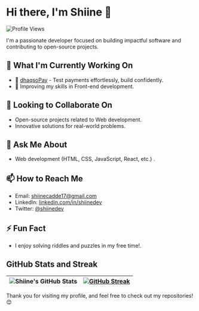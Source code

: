 # Hi there, I'm Shiine 👋

![Profile Views](https://komarev.com/ghpvc/?username=shiinedev&color=blue)

I'm a passionate developer focused on building impactful software and contributing to open-source projects. 

## 🔭 What I'm Currently Working On
- 🌟 [dhaqsoPay](https://github.com/shiinedev/dhaqsoPay) - Test payments effortlessly, build confidently.
- 🚀 Improving my skills in Front-end development.


## 👯 Looking to Collaborate On
- Open-source projects related to Web development.
- Innovative solutions for real-world problems.

## 💬 Ask Me About
- Web development (HTML, CSS, JavaScript, React, etc.) .

## 📫 How to Reach Me
- Email: [shiinecadde17@gmail.com](mailto:shiinecadde17@gmail.com)
- LinkedIn: [linkedin.com/in/shiinedev](https://www.linkedin.com/in/shiine-dev-0a91aa340/)
- Twitter: [@shiinedev](https://twitter.com/shiinedev)

## ⚡ Fun Fact
- I enjoy solving riddles and puzzles in my free time!.

## GitHub Stats and Streak

| ![Shiine's GitHub Stats](https://github-readme-stats.vercel.app/api?username=shiinedev&show_icons=true&theme=radical) | [![GitHub Streak](https://streak-stats.demolab.com/?user=shiinedev&theme=radical)](https://git.io/streak-stats) |
|:---:|:---:|


Thank you for visiting my profile, and feel free to check out my repositories!😊


